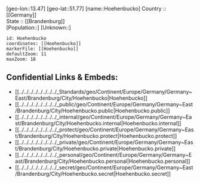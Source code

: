 ﻿---
location: [51.77,13.47] 
mapzoom: [7,12] 
mapmarker: city 
type: City
tags:
- geo/City


SpocWebEntityId: 31078
isDeleted: false
confidential: public

---
[geo-lon::13.47] 
[geo-lat::51.77] 
[name::Hoehenbucko] 
Country :: [[Germany]]  
State :: [[Brandenburg]]  
[Population::] 
[Unknown::] 


```leaflet
id: Hoehenbucko
coordinates: [[Hoehenbucko]] 
markerFile: [[Hoehenbucko]] 
defaultZoom: 11 
maxZoom: 18
```


## Confidential Links & Embeds: 
- [[../../../../../../../../_Standards/geo/Continent/Europe/Germany/Germany~East/Brandenburg/City/Hoehenbucko|Hoehenbucko]] 
- [[../../../../../../../../_public/geo/Continent/Europe/Germany/Germany~East/Brandenburg/City/Hoehenbucko.public|Hoehenbucko.public]] 
- [[../../../../../../../../_internal/geo/Continent/Europe/Germany/Germany~East/Brandenburg/City/Hoehenbucko.internal|Hoehenbucko.internal]] 
- [[../../../../../../../../_protect/geo/Continent/Europe/Germany/Germany~East/Brandenburg/City/Hoehenbucko.protect|Hoehenbucko.protect]] 
- [[../../../../../../../../_private/geo/Continent/Europe/Germany/Germany~East/Brandenburg/City/Hoehenbucko.private|Hoehenbucko.private]] 
- [[../../../../../../../../_personal/geo/Continent/Europe/Germany/Germany~East/Brandenburg/City/Hoehenbucko.personal|Hoehenbucko.personal]] 
- [[../../../../../../../../_secret/geo/Continent/Europe/Germany/Germany~East/Brandenburg/City/Hoehenbucko.secret|Hoehenbucko.secret]] 
